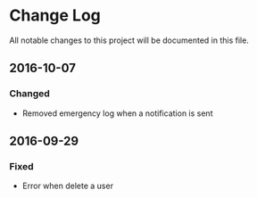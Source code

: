# Change Log
All notable changes to this project will be documented in this file.

## 2016-10-07
### Changed

 - Removed emergency log when a notification is sent

## 2016-09-29
### Fixed
 - Error when delete a user
